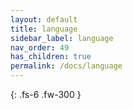 ```yaml
---
layout: default
title: language
sidebar_label: language
nav_order: 49
has_children: true
permalink: /docs/language
---
```


{: .fs-6 .fw-300 }
